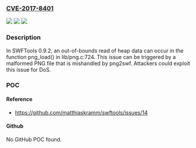 ### [CVE-2017-8401](https://cve.mitre.org/cgi-bin/cvename.cgi?name=CVE-2017-8401)
![](https://img.shields.io/static/v1?label=Product&message=n%2Fa&color=blue)
![](https://img.shields.io/static/v1?label=Version&message=n%2Fa&color=blue)
![](https://img.shields.io/static/v1?label=Vulnerability&message=n%2Fa&color=brighgreen)

### Description

In SWFTools 0.9.2, an out-of-bounds read of heap data can occur in the function png_load() in lib/png.c:724. This issue can be triggered by a malformed PNG file that is mishandled by png2swf. Attackers could exploit this issue for DoS.

### POC

#### Reference
- https://github.com/matthiaskramm/swftools/issues/14

#### Github
No GitHub POC found.

